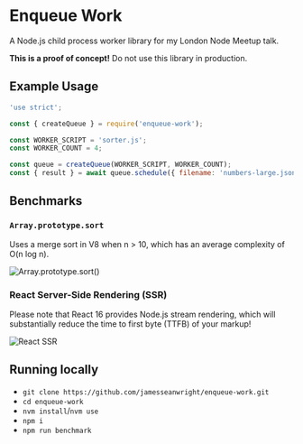 # Enqueue Work

A Node.js child process worker library for my London Node Meetup talk.

**This is a proof of concept!** Do not use this library in production.

## Example Usage

```js
'use strict';

const { createQueue } = require('enqueue-work');

const WORKER_SCRIPT = 'sorter.js';
const WORKER_COUNT = 4;

const queue = createQueue(WORKER_SCRIPT, WORKER_COUNT);
const { result } = await queue.schedule({ filename: 'numbers-large.json' });
```

## Benchmarks

### `Array.prototype.sort` 

Uses a merge sort in V8 when n > 10, which has an average complexity of O(n log n).

![Array.prototype.sort()](https://i.imgur.com/wwEEQHu.png)


### React Server-Side Rendering (SSR)

Please note that React 16 provides Node.js stream rendering, which will substantially reduce the time to first byte (TTFB) of your markup!

![React SSR](https://i.imgur.com/Sy9xEM3.png)

## Running locally

* `git clone https://github.com/jamesseanwright/enqueue-work.git`
* `cd enqueue-work`
* `nvm install`/`nvm use`
* `npm i`
* `npm run benchmark`
